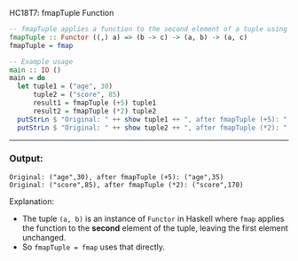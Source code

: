 HC18T7: fmapTuple Function

```haskell
-- fmapTuple applies a function to the second element of a tuple using Functor instance for (,) a
fmapTuple :: Functor ((,) a) => (b -> c) -> (a, b) -> (a, c)
fmapTuple = fmap

-- Example usage
main :: IO ()
main = do
  let tuple1 = ("age", 30)
      tuple2 = ("score", 85)
      result1 = fmapTuple (+5) tuple1
      result2 = fmapTuple (*2) tuple2
  putStrLn $ "Original: " ++ show tuple1 ++ ", after fmapTuple (+5): " ++ show result1
  putStrLn $ "Original: " ++ show tuple2 ++ ", after fmapTuple (*2): " ++ show result2
```

---

### Output:

```
Original: ("age",30), after fmapTuple (+5): ("age",35)
Original: ("score",85), after fmapTuple (*2): ("score",170)
```

Explanation:

* The tuple `(a, b)` is an instance of `Functor` in Haskell where `fmap` applies the function to the **second** element of the tuple, leaving the first element unchanged.
* So `fmapTuple = fmap` uses that directly.
